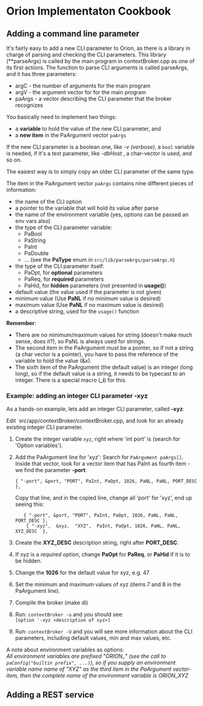 # Orion Implementaton Cookbook

## Adding a command line parameter
It's fairly easy to add a new CLI parameter to Orion, as there is a library in charge of
parsing and checking the CLI parameters.
This library (**parseArgs) is called by the main program in contextBroker.cpp as one of its first
actions. The function to parse CLI arguments is called parseArgs, and it has three parameters:

* argC - the number of arguments for the main program
* argV - the argument vector for for the main program
* paArgs - a vector describing the CLI parameter that the broker recognizes

You basically need to implement two things:

* a **variable** to hold the value of the new CLI parameter, and
* a **new item** in the PaArgument vector `paArgs`

If the new CLI parameter is a boolean one, like *-v (verbose)*, a `bool` variable is needed,
if it's a text parameter, like *-dbHost <host name>*, a char-vector is used, and so on.

The easiest way is to simply copy an older CLI parameter of the same type.

The item in the PaArgument vector `paArgs` contains nine different pieces of information:

* the name of the CLI option
* a pointer to the variable that will hold its value after parse
* the name of the environment variable (yes, options can be passed an env vars also)
* the type of the CLI parameter variable:
    * PaBool
    * PaString
    * PaInt
    * PaDouble
    * ... (see the **PaType** enum in `src/lib/parseArgs/parseArgs.h`)
* the type of the CLI parameter itself:
    * PaOpt, for **optional** parameters
    * PaReq, for **required** parameters
    * PaHid, for **hidden** parameters (not presented in **usage()**)
* default value (the value used if the parameter is not given)
* minimum value (Use **PaNL** if no minimum value is desired)
* maximum value (Use **PaNL** if no maximum value is desired)
* a descriptive string, used for the `usage()` function 

**Remember**:

* There are no minimum/maximum values for string (doesn't make much sense, does it?), so PaNL is
  always used for strings.
* The second item in the PaArgument must be a pointer, so if not a string (a char vector is a pointer),
  you have to pass the reference of the variable to hold the value (&x).
* The sixth item of the PaArgument (the default value) is an integer (long long), so if the default value
  is a string, it needs to be typecast to an integer. There is a special macro (**_i**) for this.


### Example: adding an integer CLI parameter -xyz
As a hands-on example, lets add an integer CLI parameter, called **-xyz**:  

Edit `src/app/contextBroker/contextBroker.cpp, and look for an already existing integer CLI parameter.

1. Create the integer variable `xyz`, right where 'int port' is (search for 'Option variables').

1. Add the PaArgument line for 'xyz':
    Search for `PaArgument paArgs[]`.
    Inside that vector, look for a vector item that has PaInt as fourth item - we find the parameter **-port**:
    
      `{ "-port", &port, "PORT", PaInt, PaOpt, 1026, PaNL, PaNL, PORT_DESC },`

    Copy that line, and in the copied line, change all 'port' for 'xyz', end up seeing this:

    ```    
       { "-port", &port, "PORT", PaInt, PaOpt, 1026, PaNL, PaNL, PORT_DESC },  
        { "-xyz",  &xyz,  "XYZ",  PaInt, PaOpt, 1026, PaNL, PaNL, XYZ_DESC  },
    ```    
1. Create the **XYZ_DESC** description string, right after **PORT_DESC**.
1. If xyz is a *required option*, change **PaOpt** for **PaReq**, or **PaHid** if it is to be hidden.
1. Change the **1026** for the default value for xyz, e.g. 47
1. Set the minimum and maximum values of xyz (items 7 and 8 in the PaArgument line).
1. Compile the broker (make di)
1. Run: `contextBroker -u` and you should see:  
    `[option '-xyz <description of xyz>]`
1. Run: `contextBroker -U` and you will see more information about the CLI parameters,
   including default values, min and max values, etc.


A note about environment variables as options:  
*All environment variables are prefixed "ORION_" (see the call to `paConfig("builtin prefix", ...)`), so if you
supply an environment variable name name of "XYZ" as the third item in the PaArgument vector-item, then the
complete name of the environment variable is ORION_XYZ*


## Adding a REST service
